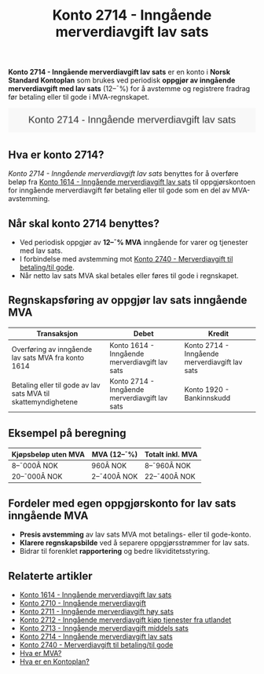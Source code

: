 ﻿---
title: "Konto 2714 - Inngående merverdiavgift lav sats"
meta_title: "2714-inngaaende-merverdiavgift-lav-sats"
meta_description: '**Konto 2714 - Inngående merverdiavgift lav sats** er en konto i **Norsk Standard Kontoplan** som brukes ved periodisk **oppgjør av inngående merverdiavgift ...'
slug: 2714-inngaaende-merverdiavgift-lav-sats
type: blog
layout: pages/single
---

**Konto 2714 - Inngående merverdiavgift lav sats** er en konto i **Norsk Standard Kontoplan** som brukes ved periodisk **oppgjør av inngående merverdiavgift med lav sats** (12–¯%) for å avstemme og registrere fradrag før betaling eller til gode i MVA-regnskapet.

![Illustrasjon av konto 2714 Inngående merverdiavgift lav sats](2714-inngaaende-merverdiavgift-lav-sats-image.svg)

## Hva er konto 2714?

*Konto 2714 - Inngående merverdiavgift lav sats* benyttes for å overføre beløp fra [Konto 1614 - Inngående merverdiavgift lav sats](/blogs/kontoplan/1614-inngaaende-merverdiavgift-lav-sats "Konto 1614 - Inngående merverdiavgift lav sats") til oppgjørskontoen for inngående merverdiavgift før betaling eller til gode som en del av MVA-avstemming.

## Når skal konto 2714 benyttes?

* Ved periodisk oppgjør av **12–¯% MVA** inngående for varer og tjenester med lav sats.
* I forbindelse med avstemming mot [Konto 2740 - Merverdiavgift til betaling/til gode](/blogs/kontoplan/2740-merverdiavgift-til-betaling-til-gode "Konto 2740 - Merverdiavgift til betaling/til gode").
* Når netto lav sats MVA skal betales eller føres til gode i regnskapet.

## Regnskapsføring av oppgjør lav sats inngående MVA

| Transaksjon                                                     | Debet                                                     | Kredit                                       |
|-----------------------------------------------------------------|-----------------------------------------------------------|-----------------------------------------------|
| Overføring av inngående lav sats MVA fra konto 1614             | Konto 1614 - Inngående merverdiavgift lav sats            | Konto 2714 - Inngående merverdiavgift lav sats |
| Betaling eller til gode av lav sats MVA til skattemyndighetene | Konto 2714 - Inngående merverdiavgift lav sats            | Konto 1920 - Bankinnskudd                     |

## Eksempel på beregning

| Kjøpsbeløp uten MVA | MVA (12–¯%) | Totalt inkl. MVA |
|---------------------|------------|------------------|
| 8–¯000Â NOK           | 960Â NOK    | 8–¯960Â NOK        |
| 20–¯000Â NOK          | 2–¯400Â NOK  | 22–¯400Â NOK       |

## Fordeler med egen oppgjørskonto for lav sats inngående MVA

* **Presis avstemming** av lav sats MVA mot betalings- eller til gode-konto.
* **Klarere regnskapsbilde** ved å separere oppgjørsstrømmer for lav sats.
* Bidrar til forenklet **rapportering** og bedre likviditetsstyring.

## Relaterte artikler

* [Konto 1614 - Inngående merverdiavgift lav sats](/blogs/kontoplan/1614-inngaaende-merverdiavgift-lav-sats "Konto 1614 - Inngående merverdiavgift lav sats")
* [Konto 2710 - Inngående merverdiavgift](/blogs/kontoplan/2710-inngaaende-merverdiavgift "Konto 2710 - Inngående merverdiavgift")
* [Konto 2711 - Inngående merverdiavgift høy sats](/blogs/kontoplan/2711-inngaaende-merverdiavgift-hoy-sats "Konto 2711 - Inngående merverdiavgift høy sats")
* [Konto 2712 - Inngående merverdiavgift kjøp tjenester fra utlandet](/blogs/kontoplan/2712-inngaaende-merverdiavgift-kjop-tjen-fra-utlandet "Konto 2712 - Inngående merverdiavgift kjøp tjenester fra utlandet")
* [Konto 2713 - Inngående merverdiavgift middels sats](/blogs/kontoplan/2713-inngaaende-merverdiavgift-middels-sats "Konto 2713 - Inngående merverdiavgift middels sats")
* [Konto 2714 - Inngående merverdiavgift lav sats](/blogs/kontoplan/2714-inngaaende-merverdiavgift-lav-sats "Konto 2714 - Inngående merverdiavgift lav sats")
* [Konto 2740 - Merverdiavgift til betaling/til gode](/blogs/kontoplan/2740-merverdiavgift-til-betaling-til-gode "Konto 2740 - Merverdiavgift til betaling/til gode")
* [Hva er MVA?](/blogs/regnskap/hva-er-moms-mva "Hva er MVA? MVA-regnskapsføring og merverdiavgift")
* [Hva er en Kontoplan?](/blogs/regnskap/hva-er-kontoplan "Hva er en Kontoplan? Komplett Guide til Kontoplaner i Norsk Regnskap")






